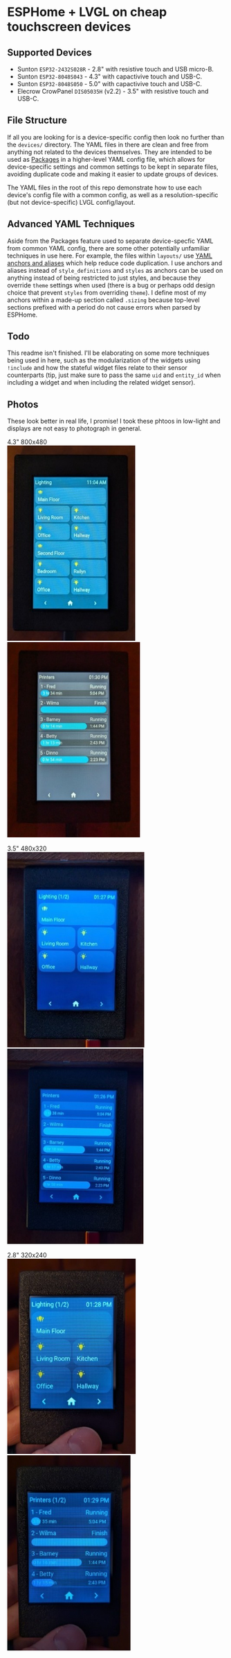 # ESPHome + LVGL on cheap touchscreen devices

## Supported Devices
* Sunton `ESP32-2432S028R` - 2.8" with resistive touch and USB micro-B.
* Sunton `ESP32-8048S043` - 4.3" with capactivive touch and USB-C.
* Sunton `ESP32-8048S050` - 5.0" with capactivive touch and USB-C.
* Elecrow CrowPanel `DIS05035H` (v2.2) - 3.5" with resistive touch and USB-C.

## File Structure
If all you are looking for is a device-specific config then look no further than the `devices/` directory. The YAML files in there are clean and free from anything not related to the devices themselves. They are intended to be used as [Packages](https://esphome.io/components/packages.html) in a higher-level YAML config file, which allows for device-specific settings and common settings to be kept in separate files, avoiding duplicate code and making it easier to update groups of devices. 

The YAML files in the root of this repo demonstrate how to use each device's config file with a common config, as well as a resolution-specific (but not device-specific) LVGL config/layout. 

## Advanced YAML Techniques
Aside from the Packages feature used to separate device-specfic YAML from common YAML config, there are some other potentially unfamiliar techniques in use here. For example, the files within `layouts/` use [YAML anchors and aliases](https://ref.coddy.tech/yaml/yaml-anchors) which help reduce code duplication. I use anchors and aliases instead of `style_definitions` and `styles` as anchors can be used on anything instead of being restricted to just styles, and because they override `theme` settings when used (there is a bug or perhaps odd design choice that prevent `styles` from overriding `theme`). I define most of my anchors within a made-up section called `.sizing` because top-level sections prefixed with a period do not cause errors when parsed by ESPHome. 

## Todo
This readme isn't finished. I'll be elaborating on some more techniques being used in here, such as the modularization of the widgets using `!include` and how the stateful widget files relate to their sensor counterparts (tip, just make sure to pass the same `uid` and `entity_id` when including a widget and when including the related widget sensor).

## Photos
These look better in real life, I promise! I took these phtoos in low-light and displays are not easy to photograph in general.

4.3" 800x480  
![Lighting Page](media/4.3_lighting.jpg "Lighting Page")
![Printers Page](media/4.3_printers.jpg "Printers Page")

3.5" 480x320  
![Lighting Page](media/3.5_lighting.jpg "Lighting Page")
![Printers Page](media/3.5_printers.jpg "Printers Page")

2.8" 320x240  
![Lighting Page](media/2.8_lighting.jpg "Lighting Page")
![Printers Page](media/2.8_printers.jpg "Printers Page")
